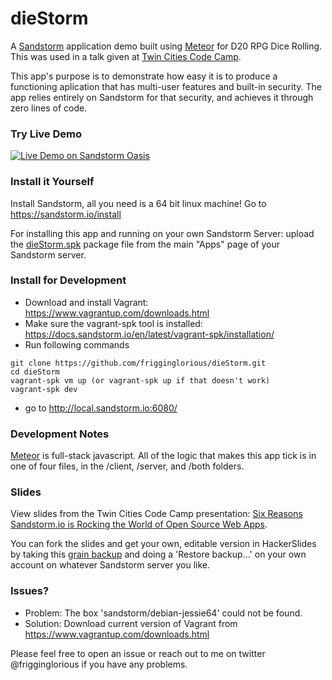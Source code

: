 # dieStorm
A [Sandstorm](https://sandstorm.io/) application demo built using [Meteor](https://www.meteor.com/) for D20 RPG Dice Rolling. This was used in a talk given at [Twin Cities Code Camp](http://twincitiescodecamp.com/#/Talks/31).

This app's purpose is to demonstrate how easy it is to produce a functioning aplication that has multi-user features and built-in security. The app relies entirely on Sandstorm for that security, and achieves it through zero lines of code.

### Try Live Demo

[![Live Demo on Sandstorm Oasis](https://sandstorm.io/news/images/2016-02-05-app-author-publicity-oasis/try-live%20demo-783189.svg)](https://oasis.sandstorm.io/appdemo/jh06c88d4mrs81frj58psq10aeq6dghad7duuq8nk88j8zqx0zqh)

### Install it Yourself

Install Sandstorm, all you need is a 64 bit linux machine! Go to https://sandstorm.io/install

For installing this app and running on your own Sandstorm Server: upload the [dieStorm.spk](https://github.com/frigginglorious/dieStorm/releases/download/1.0/dieStorm.spk) package file from the main "Apps" page of your Sandstorm server.

### Install for Development

* Download and install Vagrant: https://www.vagrantup.com/downloads.html
* Make sure the vagrant-spk tool is installed: https://docs.sandstorm.io/en/latest/vagrant-spk/installation/
* Run following commands
```
git clone https://github.com/frigginglorious/dieStorm.git
cd dieStorm
vagrant-spk vm up (or vagrant-spk up if that doesn't work)
vagrant-spk dev
```
* go to http://local.sandstorm.io:6080/

### Development Notes

[Meteor](https://www.meteor.com/) is full-stack javascript. All of the logic that makes this app tick is in one of four files, in the /client, /server, and /both folders.

### Slides

View slides from the Twin Cities Code Camp presentation: [Six Reasons Sandstorm.io is Rocking the World of Open Source Web Apps](https://zzr0p7gctpmv6s9wtr3y.oasis.sandstorm.io/index.html).

You can fork the slides and get your own, editable version in HackerSlides by taking this [grain backup](https://drive.google.com/open?id=0B5nUIfDIo1rQMElkaVBxN0hsM2c) and doing a 'Restore backup...' on your own account on whatever Sandstorm server you like.

### Issues?

* Problem: The box 'sandstorm/debian-jessie64' could not be found.
* Solution: Download current version of Vagrant from https://www.vagrantup.com/downloads.html

Please feel free to open an issue or reach out to me on twitter @frigginglorious if you have any problems.